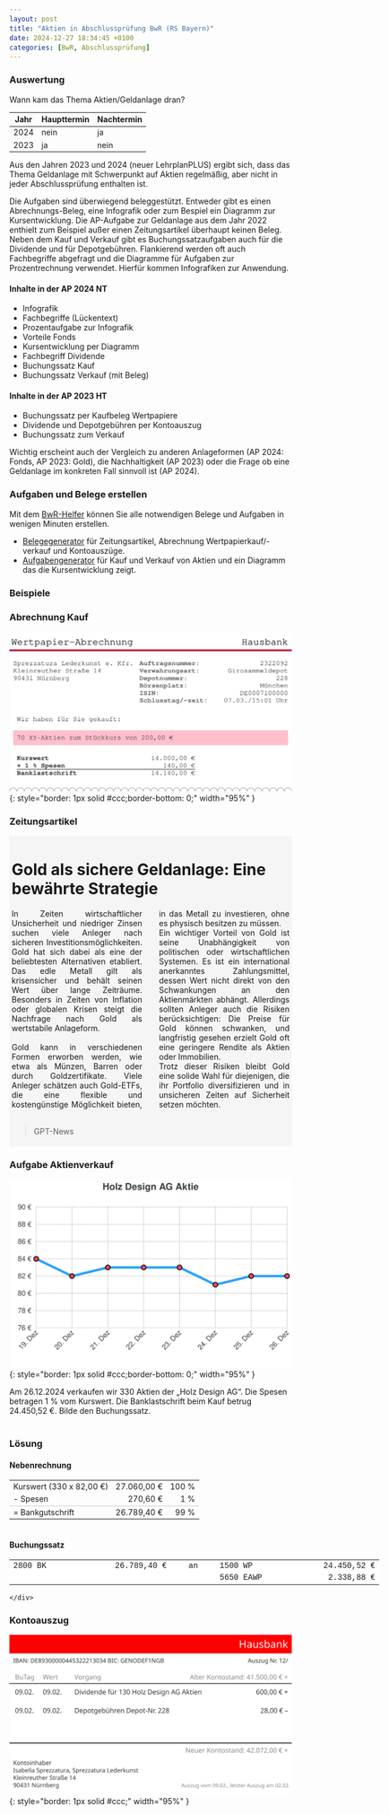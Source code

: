 ```yaml
---
layout: post
title: "Aktien in Abschlussprüfung BwR (RS Bayern)"
date: 2024-12-27 18:34:45 +0100
categories: [BwR, Abschlussprüfung]
---
```


### Auswertung

Wann kam das Thema Aktien/Geldanlage dran?

| Jahr | Haupttermin | Nachtermin |
| ---- | ----------- | ---------- |
| 2024 | nein        | ja         |
| 2023 | ja          | nein       |


Aus den Jahren 2023 und 2024 (neuer LehrplanPLUS) ergibt sich, dass das Thema Geldanlage mit Schwerpunkt auf Aktien regelmäßig, aber nicht in jeder Abschlussprüfung enthalten ist. 

Die Aufgaben sind überwiegend beleggestützt. Entweder gibt es einen Abrechnungs-Beleg, eine Infografik oder zum Bespiel ein Diagramm zur Kursentwicklung. Die AP-Aufgabe zur Geldanlage aus dem Jahr 2022 enthielt zum Beispiel außer einen Zeitungsartikel überhaupt keinen Beleg. Neben dem Kauf und Verkauf gibt es Buchungssatzaufgaben auch für die Dividende und für Depotgebühren. Flankierend werden oft auch Fachbegriffe abgefragt und die Diagramme für Aufgaben zur Prozentrechnung verwendet. Hierfür kommen Infografiken zur Anwendung.

#### Inhalte in der AP 2024 NT

- Infografik
- Fachbegriffe (Lückentext)
- Prozentaufgabe zur Infografik
- Vorteile Fonds
- Kursentwicklung per Diagramm
- Fachbegriff Dividende
- Buchungssatz Kauf
- Buchungssatz Verkauf (mit Beleg)

#### Inhalte in der AP 2023 HT

- Buchungssatz per Kaufbeleg Wertpapiere
- Dividende und Depotgebühren per Kontoauszug
- Buchungssatz zum Verkauf

Wichtig erscheint auch der Vergleich zu anderen Anlageformen (AP 2024: Fonds, AP 2023: Gold), die Nachhaltigkeit (AP 2023) oder die Frage ob eine Geldanlage im konkreten Fall sinnvoll ist (AP 2024).

### Aufgaben und Belege erstellen
Mit dem [BwR-Helfer](https://oer.fdagner.de/bwr/index.html) können Sie alle notwendigen Belege und Aufgaben in wenigen Minuten erstellen.

- [Belegegenerator](https://oer.fdagner.de/bwr/belege.html) für Zeitungsartikel, Abrechnung Wertpapierkauf/-verkauf und Kontoauszüge.
- [Aufgabengenerator](https://oer.fdagner.de/bwr/aktienkurs.html) für Kauf und Verkauf von Aktien und ein Diagramm das die Kursentwicklung zeigt.

### Beispiele

### Abrechnung Kauf

![Beleg eines Aktienkauf](/assets/images/2024-12-28-wertpapier-verkauf-beleg.svg){: style="border: 1px solid #ccc;border-bottom: 0;" width="95%" }

### Zeitungsartikel
  <div id="newspaperDiv" style="max-width: 700px;background-color: #f5f5f5;padding:4px;margin: 0 auto;">
                    <h1 id="newspaperHeadline"> Gold als sichere Geldanlage: Eine bewährte Strategie</h1>
                    <div id="newspaperContent" style="text-align: justify;column-count: 2; column-width: 150px;column-gap: 30px;">In Zeiten wirtschaftlicher Unsicherheit und niedriger Zinsen suchen viele Anleger nach sicheren Investitionsmöglichkeiten. Gold hat sich dabei als eine der beliebtesten Alternativen etabliert. Das edle Metall gilt als krisensicher und behält seinen Wert über lange Zeiträume. Besonders in Zeiten von Inflation oder globalen Krisen steigt die Nachfrage nach Gold als wertstabile Anlageform.<br><br>Gold kann in verschiedenen Formen erworben werden, wie etwa als Münzen, Barren oder durch Goldzertifikate. Viele Anleger schätzen auch Gold-ETFs, die eine flexible und kostengünstige Möglichkeit bieten, in das Metall zu investieren, ohne es physisch besitzen zu müssen.<br>Ein wichtiger Vorteil von Gold ist seine Unabhängigkeit von politischen oder wirtschaftlichen Systemen. Es ist ein international anerkanntes Zahlungsmittel, dessen Wert nicht direkt von den Schwankungen an den Aktienmärkten abhängt. Allerdings sollten Anleger auch die Risiken berücksichtigen: Die Preise für Gold können schwanken, und langfristig gesehen erzielt Gold oft eine geringere Rendite als Aktien oder Immobilien.<br>Trotz dieser Risiken bleibt Gold eine solide Wahl für diejenigen, die ihr Portfolio diversifizieren und in unsicheren Zeiten auf Sicherheit setzen möchten.</div><br>
                    <blockquote id="newspaperSource">GPT-News</blockquote>
              </div>

### Aufgabe Aktienverkauf

![Kursentwicklung Chart](/assets/images/2024-12-28-Aktienverkauf.svg){: style="border: 1px solid #ccc;border-bottom: 0;" width="95%" }

<div id="aufgabe">
       Am 26.12.2024 verkaufen wir 330 Aktien der „Holz Design AG“.
        Die Spesen betragen 1 % vom Kurswert. Die Banklastschrift beim Kauf betrug 24.450,52&nbsp;€. Bilde den Buchungssatz.<br><br>
        <h3>Lösung</h3>
           <h4>Nebenrechnung</h4>
         <table style="border-collapse: collapse;white-space:nowrap;width:400px;margin: 0 0">
            <tbody><tr>
                <td>Kurswert (330 x 82,00 €)</td>
                <td style="padding-left:6px;text-align:right;">27.060,00&nbsp;€</td><td style="padding-left:6px;text-align:right;">100 %</td>
            </tr>
            <tr>
                <td>- Spesen</td><td style="padding-left:6px;text-align:right;">270,60&nbsp;€</td><td style="padding-left:6px;text-align:right;">1 %</td>
            </tr>
            <tr>
                <td style="border-top: solid 1px #ccc">= Bankgutschrift</td><td style="border-top: solid 1px #ccc;padding-left:6px;text-align:right;">26.789,40&nbsp;€</td><td style="border-top: solid 1px #ccc;padding-left:6px;text-align:right;">99 %</td>
            </tr>
        </tbody></table>
        <br>
        <h4>Buchungssatz</h4>
        <table style="margin:0;white-space:nowrap;font-family:courier;min-width:660px;background: white;"><tbody>
            <tr>
            <td style="white-space: nowrap;overflow: hidden;text-overflow:ellipsis;width: 150px;max-width: 150px" tabindex="1">2800 BK</td>
             <td style="white-space: nowrap;overflow: hidden;text-overflow:ellipsis;width: 160px;max-width: 140px;text-align: right" tabindex="1">26.789,40&nbsp;€</td>
                       <td style="text-align: center;white-space: nowrap;overflow: hidden;text-overflow:ellipsis;width: 80px" tabindex="1">an</td>
            <td style="white-space: nowrap;overflow: hidden;text-overflow:ellipsis;width: 150px;max-width: 150px" tabindex="1">1500 WP</td>
            <td style="white-space: nowrap;overflow: hidden;text-overflow:ellipsis;width: 160px;max-width: 140px;text-align: right" tabindex="1">24.450,52&nbsp;€</td>
            </tr>
            <tr>
            <td style="white-space: nowrap;overflow: hidden;text-overflow:ellipsis;width: 150px;max-width: 150px;background: white;" tabindex="1"></td>
             <td style="white-space: nowrap;overflow: hidden;text-overflow:ellipsis;width: 160px;max-width: 140px;text-align: right;background: white;" tabindex="1"></td>
                       <td style="text-align: center;white-space: nowrap;overflow: hidden;text-overflow:ellipsis;width: 80px;background: white;" tabindex="1"></td>
            <td style="white-space: nowrap;overflow: hidden;text-overflow:ellipsis;width: 150px;max-width: 150px;background: white;" tabindex="1">5650 EAWP</td>
            <td style="white-space: nowrap;overflow: hidden;text-overflow:ellipsis;width: 160px;max-width: 140px;text-align: right;background: white;" tabindex="1">2.338,88&nbsp;€</td>
            </tr></tbody></table>
   
    </div>

### Kontoauszug
    
![Kontoauszug](/assets/images/2024-12-28-kontoauszug.svg){: style="border: 1px solid #ccc;" width="95%" }